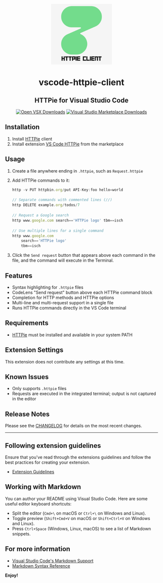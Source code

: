 <div style="text-align: center">

<p><img src="assets/icon.png" width="200" alt="Project Icon"></p>

# vscode-httpie-client

## HTTPie for Visual Studio Code

[![Open VSX Downloads](https://img.shields.io/open-vsx/dt/anhkhoakz/vscode-httpie-client?label=Open%20VSX%20Downloads&logo=data:image/svg+xml;base64,PD94bWwgdmVyc2lvbj0iMS4wIiBlbmNvZGluZz0idXRmLTgiPz4KPHN2ZyB2aWV3Qm94PSI0LjYgNSA5Ni4yIDEyMi43IiB4bWxucz0iaHR0cDovL3d3dy53My5vcmcvMjAwMC9zdmciPgogIDxwYXRoIGQ9Ik0zMCA0NC4yTDUyLjYgNUg3LjN6TTQuNiA4OC41aDQ1LjNMMjcuMiA0OS40em01MSAwbDIyLjYgMzkuMiAyMi42LTM5LjJ6IiBmaWxsPSIjYzE2MGVmIi8+CiAgPHBhdGggZD0iTTUyLjYgNUwzMCA0NC4yaDQ1LjJ6TTI3LjIgNDkuNGwyMi43IDM5LjEgMjIuNi0zOS4xem01MSAwTDU1LjYgODguNWg0NS4yeiIgZmlsbD0iI2E2MGVlNSIvPgo8L3N2Zz4=&labelColor=374151&color=60a5fa&style=for-the-badge)](http://open-vsx.org/extension/anhkhoakz/vscode-httpie-client)
[![Visual Studio Marketplace Downloads](https://img.shields.io/visual-studio-marketplace/d/anhkhoakz.vscode-httpie-client?style=for-the-badge)](https://marketplace.visualstudio.com/items/?itemName=anhkhoakz.vscode-httpie-client)
</div>

## Installation

1. Install [HTTPie](https://httpie.org) client
2. Install extension [VS Code HTTPie](https://marketplace.visualstudio.com/items?itemName=anhkhoakz.vscode-httpie-client) from the marketplace

## Usage

1. Create a file anywhere ending in `.httpie`, such as `Request.httpie`
2. Add HTTPie commands to it:

   ```javascript
   http -v PUT httpbin.org/put API-Key:foo hello=world

   // Separate commands with commented lines (//)
   http DELETE example.org/todos/7

   // Request a Google search
   http www.google.com search=='HTTPie logo' tbm==isch

   // Use multiple lines for a single command
   http www.google.com
       search=='HTTPie logo'
       tbm==isch
   ```

3. Click the `Send request` button that appears above each command in the file, and the command will execute in the Terminal.

## Features

- Syntax highlighting for `.httpie` files
- CodeLens "Send request" button above each HTTPie command block
- Completion for HTTP methods and HTTPie options
- Multi-line and multi-request support in a single file
- Runs HTTPie commands directly in the VS Code terminal

## Requirements

- [HTTPie](https://httpie.org) must be installed and available in your system PATH

## Extension Settings

This extension does not contribute any settings at this time.

## Known Issues

- Only supports `.httpie` files
- Requests are executed in the integrated terminal; output is not captured in the editor

## Release Notes

Please see the [CHANGELOG](CHANGELOG.md) for details on the most recent changes.

---

## Following extension guidelines

Ensure that you've read through the extensions guidelines and follow the best practices for creating your extension.

- [Extension Guidelines](https://code.visualstudio.com/api/references/extension-guidelines)

## Working with Markdown

You can author your README using Visual Studio Code. Here are some useful editor keyboard shortcuts:

- Split the editor (`Cmd+\` on macOS or `Ctrl+\` on Windows and Linux).
- Toggle preview (`Shift+Cmd+V` on macOS or `Shift+Ctrl+V` on Windows and Linux).
- Press `Ctrl+Space` (Windows, Linux, macOS) to see a list of Markdown snippets.

## For more information

- [Visual Studio Code's Markdown Support](http://code.visualstudio.com/docs/languages/markdown)
- [Markdown Syntax Reference](https://help.github.com/articles/markdown-basics/)

**Enjoy!**
